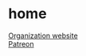# home

[Organization website](https://neighborhood-lab.github.io/home/)  
[Patreon](https://www.patreon.com/cw/neighborhood_lab)
